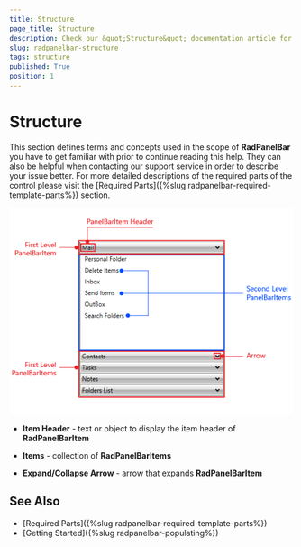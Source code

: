 ```yaml
---
title: Structure
page_title: Structure
description: Check our &quot;Structure&quot; documentation article for the RadPanelBar {{ site.framework_name }} control.
slug: radpanelbar-structure
tags: structure
published: True
position: 1
---
```


# Structure

This section defines terms and concepts used in the scope of __RadPanelBar__ you have to get familiar with  prior to continue reading this help. They can also be helpful when contacting our support service in order to describe your issue better. For more detailed descriptions of the required parts of the control please visit the [Required Parts]({%slug radpanelbar-required-template-parts%}) section.

![{{ site.framework_name }} RadPanelBar Visual Structure](images/RadPanelBar_structure.png)

* __Item Header__ - text or object to display the item header of __RadPanelBarItem__

* __Items__ - collection of __RadPanelBarItems__

* __Expand/Collapse Arrow__ - arrow that expands __RadPanelBarItem__

## See Also
 * [Required Parts]({%slug radpanelbar-required-template-parts%})
 * [Getting Started]({%slug radpanelbar-populating%})